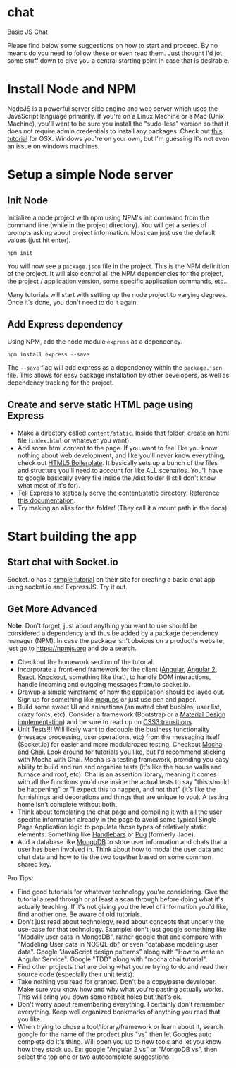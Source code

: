 # chat
Basic JS Chat

Please find below some suggestions on how to start and proceed. By no means do you need to follow these or even read them. Just thought I'd jot some stuff down to give you a central starting point in case that is desirable.

# Install Node and NPM

NodeJS is a powerful server side engine and web server which uses the JavaScript language primarily. If you're on a Linux Machine or a Mac (Unix Machine), you'll want to be sure you install the "sudo-less" version so that it does not require admin credentials to install any packages. Check out [this tutorial](https://johnpapa.net/how-to-use-npm-global-without-sudo-on-osx/) for OSX. Windows you're on your own, but I'm guessing it's not even an issue on windows machines.

# Setup a simple Node server

## Init Node
Initialize a node project with npm using NPM's init command from the command line (while in the project directory).
You will get a series of prompts asking about project information. Most can just use the default values (just hit enter).

```shell
npm init
```

You will now see a `package.json` file in the project. This is the NPM definition of the project.
It will also control all the NPM dependencies for the project, the project / application version,
some specific application commands, etc..

Many tutorials will start with setting up the node project to varying degrees. Once it's done, you don't need to do it again.

## Add Express dependency

Using NPM, add the node module `express` as a dependency.

```shell
npm install express --save
```

The `--save` flag will add express as a dependency within the `package.json` file. This allows for easy package
installation by other developers, as well as dependency tracking for the project.

## Create and serve static HTML page using Express

* Make a directory called `content/static`. Inside that folder, create an html file (`index.html` or whatever you want).
* Add some html content to the page. If you want to feel like you know nothing about web development, and like you'll never know everything, check out [HTML5 Boilerplate](https://github.com/h5bp/html5-boilerplate). It basically sets up a bunch of the files and structure you'll need to account for like ALL scenarios. You'll have to google basically every file inside the /dist folder (I still don't know what most of it's for).
* Tell Express to statically serve the content/static directory. Reference [this documentation](http://expressjs.com/en/starter/static-files.html).
* Try making an alias for the folder! (They call it a mount path in the docs)

# Start building the app

## Start chat with Socket.io

Socket.io has a [simple tutorial](http://socket.io/get-started/chat/) on their site for creating a basic chat app using socket.io and ExpressJS. Try it out.

## Get More Advanced

 **Note**: Don't forget, just about anything you want to use should be considered a dependency and thus be added by a package dependency manager (NPM). In case the package isn't obvious on a product's website, just go to https://npmjs.org and do a search.

* Checkout the homework section of the tutorial.
* Incorporate a front-end framework for the client ([Angular](https://angularjs.org/), [Angular 2](https://angular.io/), [React](https://facebook.github.io/react/), [Knockout](http://knockoutjs.com/), something like that), to handle DOM interactions, handle incoming and outgoing messages from/to socket.io.
* Drawup a simple wireframe of how the application should be layed out. Sign up for something like [moqups](https://moqups.com/) or just use pen and paper.
* Build some sweet UI and animations (animated chat bubbles, user list, crazy fonts, etc). Consider a framework (Bootstrap or a [Material Design implementation](https://www.sitepoint.com/top-5-material-design-frameworks-use-2015/)) and be sure to read up on [CSS3 transitions](https://developer.mozilla.org/en-US/docs/Web/CSS/CSS_Transitions/Using_CSS_transitions).
* Unit Tests!!! Will likely want to decouple the business functionality (message processing, user operations, etc) from the messaging itself (Socket.io) for easier and more modularozed testing. Checkout [Mocha and Chai](https://www.codementor.io/nodejs/tutorial/unit-testing-nodejs-tdd-mocha-sinon). Look around for tutorials you like, but I'd recommend sticking with Mocha with Chai. Mocha is a testing framework, providing you easy ability to build and run and organize tests (it's like the house walls and furnace and roof, etc). Chai is an assertion library, meaning it comes with all the functions you'd use inside the actual tests to say "this should be happening" or "I expect this to happen, and not that" (it's like the furnishings and decorations and things that are unique to you). A testing home isn't complete without both.
* Think about templating the chat page and compiling it with all the user specific information already in the page to avoid some typical Single Page Application logic to populate those types of relatively static elements. Something like [Handlebars](http://handlebarsjs.com/) or [Pug](https://github.com/pugjs/pug) (formerly Jade).
* Add a database like [MongoDB](https://www.mongodb.com/) to store user information and chats that a user has been involved in. Think about how to modal the user data and chat data and how to tie the two together based on some common shared key.

Pro Tips:
* Find good tutorials for whatever technology you're considering. Give the tutorial a read through or at least a scan through before doing what it's actually teaching. If it's not giving you the level of information you'd like, find another one. Be aware of old tutorials.
* Don't just read about technology, read about concepts that underly the use-case for that technology. Example: don't just google something like "Modally user data in MongoDB", rather google that and compare with "Modeling User data in NOSQL db" or even "database modeling user data". Google "JavaScript design patterns" along with "How to write an Angular Service". Google "TDD" along with "mocha chai tutorial".
* Find other projects that are doing what you're trying to do and read their source code (especially their unit tests).
* Take nothing you read for granted. Don't be a copy/paste developer. Make sure you know how and why what you're pasting actually works. This will bring you down some rabbit holes but that's ok.
* Don't worry about remembering everything. I certainly don't remember everything. Keep well organized bookmarks of anything you read that you like.
* When trying to chose a tool/library/framework or learn about it, search google for the name of the prodect plus "vs" then let Googles auto complete do it's thing. Will open you up to new tools and let you know how they stack up. Ex: google "Angular 2 vs" or "MongoDB vs", then select the top one or two autocomplete suggestions.
